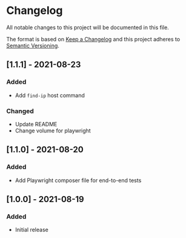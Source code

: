 # Changelog
All notable changes to this project will be documented in this file.

The format is based on [Keep a Changelog](http://keepachangelog.com/en/1.0.0/)
and this project adheres to [Semantic Versioning](http://semver.org/spec/v2.0.0.html).


## [1.1.1] - 2021-08-23

### Added
- Add `find-ip` host command
### Changed
- Update README
- Change volume for playwright

## [1.1.0] - 2021-08-20

### Added
- Add Playwright composer file for end-to-end tests


## [1.0.0] - 2021-08-19

### Added
- Initial release
